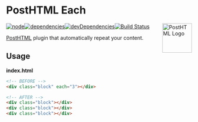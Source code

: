# PostHTML Each

<a href="https://github.com/posthtml/posthtml"><img src="http://posthtml.github.io/posthtml/logo.svg" alt="PostHTML Logo" width="80" height="80" align="right"></a>

[![node](https://img.shields.io/badge/node-0.12.x-brightgreen.svg?style=flat-square)](https://www.npmjs.com/package/posthtml-each)[![dependencies](https://img.shields.io/david/Gurylev/posthtml-each.svg?style=flat-square)](https://david-dm.org/Gurylev/posthtml-each)[![devDependencies](https://img.shields.io/david/dev/Gurylev/posthtml-each.svg?style=flat-square)](https://david-dm.org/Gurylev/posthtml-each)[![Build Status](https://img.shields.io/travis/Gurylev/posthtml-each/master.svg?style=flat-square)](https://travis-ci.org/Gurylev/posthtml-each)

[PostHTML](https://github.com/posthtml/posthtml) plugin that automatically repeat your content.


## Usage

__index.html__
```html
<!-- BEFORE -->
<div class="block" each="3"></div>

<!-- AFTER -->
<div class="block"></div>
<div class="block"></div>
<div class="block"></div>
```